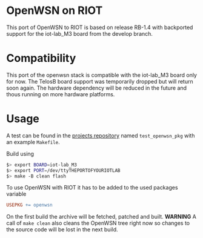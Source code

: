 # OpenWSN on RIOT

This port of OpenWSN to RIOT is based on release RB-1.4 with backported support
for the iot-lab_M3 board from the develop branch.

# Compatibility

This port of the openwsn stack is compatible with the iot-lab_M3 board only for now.
The TelosB board support was temporarily dropped but will return soon again.
The hardware dependency will be reduced in the future and thous running on more
hardware platforms.

# Usage

A test can be found in the [projects repository](https://github.com/RIOT-OS/projects/)
named ```test_openwsn_pkg``` with an example ```Makefile```.

Build using
```Bash
$> export BOARD=iot-lab_M3
$> export PORT=/dev/ttyTHEPORTOFYOURIOTLAB
$> make -B clean flash
```

To use OpenWSN with RIOT it has to be added to the used packages variable
```Makefile
USEPKG += openwsn
```

On the first build the archive will be fetched, patched and built.
**WARNING** A call of `make clean` also cleans the OpenWSN tree right now so
changes to the source code will be lost in the next build.

